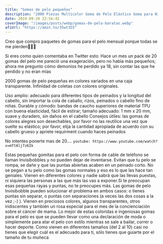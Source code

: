 ```yaml
---
title: "Gomas de pelo pequeñas"
description: "2000 Piezas Multicolor Goma de Pelo Elástico Goma para Niñas  ✅"
date: 2019-09-29 22:54:42
coverImage: "/images/posts/webp/gomas-de-pelo-baratas.webp"
afiUrl: "https://amzn.to/35wt355"
---
```

Creo que compro paquetes de gomas para el pelo mensual porque todas se me pierden💆🏾‍♀ 

Si eres como quien comentaba en Twitter esto: 
Hace un mes un pack de 20 gomas del pelo me pareció una exageración, pero no había más pequeños; ahora me pregunto cómo demonios he perdido ya 18, sin contar las que he perdido y no eran mías

2000 gomas de pelo pequeñas en colores variados en una caja transparente. Ïnfinidad de coletas con colores originales.

Uso amplio: adecuado para diferentes tipos de peinados y la longitud del cabello, sin importar la cola de caballo, rizos, peinados o cabello fino de niñas.
Durable y cómodo: bandas de caucho superiores de material TPU con buena elasticidad, fácil de estirar; tamaño adecuado: 1 mm x 20 mm, suave y duradero, sin daños en el cabello
Consejos útiles: las gomas de colores alegres son desechables, por favor no las reutilice una vez que suelte su elástico; por favor, elija la cantidad apropiada de acuerdo con su cabello grueso y apriete requirment cuando haces peinados

No intentes ponerte mas de 20....
`youtube: https://www.youtube.com/watch?v=mTtAlj7z6Ik`

Estas pequeñas gomitas para el pelo con forma de cable de teléfono se llaman Invisibobbles y no pueden dejar de inventarse.  Evitan que tu pelo se rompa, se dañe y que las puntas abiertas acaben en un peinado corto. No se pegan a tu pelo como las gomas normales y eso es lo que las hace tan geniales. Vienen en diferentes colores y nadie sabrá que las llevas puestas, ni siquiera las personas a las que más las vas a exponer.Si te preocupan esas pequeñas rayas y puntas, no te preocupes más. Las gomas de pelo Invisibobble pueden solucionar el problema en ambos casos: o tienes puntas sin separar, o puntas con separaciones (a veces las dos cosas a la vez ;-) ). Vienen en preciosos colores, algunos transparentes, otros iridiscentes y también un rosa especial para el mes de la concienciación sobre el cáncer de mama. Lo mejor de estas coloridas e ingeniosas gomas para el pelo es que se pueden llevar como una declaración de moda o simplemente para atar el pelo con estilo mientras se sale a bailar, correr o hacer deporte. Como vienen en diferentes tamaños (del 2 al 10) casi no tienes que elegir cuál es el adecuado para ti, sólo tienes que guiarte por el tamaño de tu muñeca
